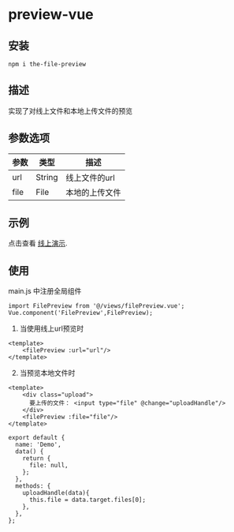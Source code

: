 # preview-vue

## 安装
```
npm i the-file-preview
```

## 描述
实现了对线上文件和本地上传文件的预览

## 参数选项
| 参数    | 类型  | 描述 |
|-------|-----|----|
| url   | String | 线上文件的url |
| file  | File | 本地的上传文件 |

## 示例
点击查看 [线上演示](https://mooncom.github.io/file-preview/demo/).

## 使用
main.js 中注册全局组件
```
import FilePreview from '@/views/filePreview.vue';
Vue.component('FilePreview',FilePreview);
```
1. 当使用线上url预览时
```
<template>
    <filePreview :url="url"/>
</template>
```
2. 当预览本地文件时
``` 
<template>
    <div class="upload">
      要上传的文件： <input type="file" @change="uploadHandle"/>
    </div>
    <filePreview :file="file"/>
</template>

export default {
  name: 'Demo',
  data() {
    return {
      file: null,
    };
  },
  methods: {
    uploadHandle(data){
      this.file = data.target.files[0];
    },
  },
};
```



